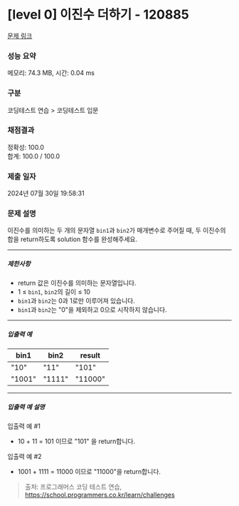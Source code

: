 # [level 0] 이진수 더하기 - 120885 

[문제 링크](https://school.programmers.co.kr/learn/courses/30/lessons/120885) 

### 성능 요약

메모리: 74.3 MB, 시간: 0.04 ms

### 구분

코딩테스트 연습 > 코딩테스트 입문

### 채점결과

정확성: 100.0<br/>합계: 100.0 / 100.0

### 제출 일자

2024년 07월 30일 19:58:31

### 문제 설명

<p>이진수를 의미하는 두 개의 문자열 <code>bin1</code>과 <code>bin2</code>가 매개변수로 주어질 때, 두 이진수의 합을 return하도록 solution 함수를 완성해주세요.</p>

<hr>

<h5>제한사항</h5>

<ul>
<li>return 값은 이진수를 의미하는 문자열입니다.</li>
<li>1 ≤ <code>bin1</code>, <code>bin2</code>의 길이 ≤ 10</li>
<li><code>bin1</code>과 <code>bin2</code>는 0과 1로만 이루어져 있습니다.</li>
<li><code>bin1</code>과 <code>bin2</code>는 "0"을 제외하고 0으로 시작하지 않습니다.</li>
</ul>

<hr>

<h5>입출력 예</h5>
<table class="table">
        <thead><tr>
<th>bin1</th>
<th>bin2</th>
<th>result</th>
</tr>
</thead>
        <tbody><tr>
<td>"10"</td>
<td>"11"</td>
<td>"101"</td>
</tr>
<tr>
<td>"1001"</td>
<td>"1111"</td>
<td>"11000"</td>
</tr>
</tbody>
      </table>
<hr>

<h5>입출력 예 설명</h5>

<p>입출력 예 #1</p>

<ul>
<li>10 + 11 = 101 이므로 "101" 을 return합니다.</li>
</ul>

<p>입출력 예 #2</p>

<ul>
<li>1001 + 1111 = 11000 이므로 "11000"을 return합니다.</li>
</ul>


> 출처: 프로그래머스 코딩 테스트 연습, https://school.programmers.co.kr/learn/challenges